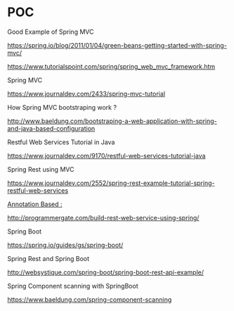 # POC
Good Example of Spring MVC 

https://spring.io/blog/2011/01/04/green-beans-getting-started-with-spring-mvc/


https://www.tutorialspoint.com/spring/spring_web_mvc_framework.htm


Spring MVC

https://www.journaldev.com/2433/spring-mvc-tutorial

How Spring MVC bootstraping work ?

http://www.baeldung.com/bootstraping-a-web-application-with-spring-and-java-based-configuration


Restful Web Services Tutorial in Java 

https://www.journaldev.com/9170/restful-web-services-tutorial-java


Spring Rest using MVC 

https://www.journaldev.com/2552/spring-rest-example-tutorial-spring-restful-web-services

<U>Annotation Based :</U>

http://programmergate.com/build-rest-web-service-using-spring/


Spring Boot 

https://spring.io/guides/gs/spring-boot/

Spring Rest and Spring Boot 

http://websystique.com/spring-boot/spring-boot-rest-api-example/

Spring Component scanning with SpringBoot 

https://www.baeldung.com/spring-component-scanning

